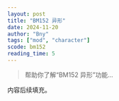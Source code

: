 ```yaml
---
layout: post
title: "BM152 异形"
date: 2024-11-20
author: "Bny"
tags: ["mod", "character"]
scode: bm152
reading_time: 5
---
```


> 帮助你了解“BM152 异形”功能...

内容后续填充。
